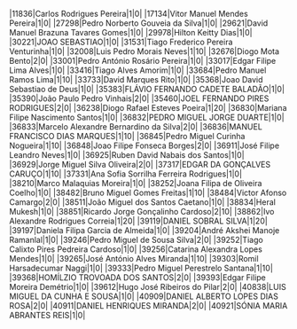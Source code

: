 ﻿|11836|Carlos Rodrigues Pereira|1|0|
|17134|Vitor Manuel Mendes Pereira|1|0|
|27298|Pedro Norberto Gouveia da Silva|1|0|
|29621|David Manuel Brazuna Tavares Gomes|1|0|
|29978|Hilton Keitty Dias|1|0|
|30221|JOAO SEBASTIAO|1|0|
|31531|Tiago Frederico Pereira Venturinha|1|0|
|32008|Luis Pedro Morais Neves|1|10|
|32676|Diogo Mota Bento|2|0|
|33001|Pedro António Rosário Pereira|1|0|
|33017|Edgar Filipe Lima Alves|1|0|
|33416|Tiago Alves Amorim|1|0|
|33684|Pedro Manuel Ramos Lima|1|10|
|33733|David Marques Rito|1|0|
|35368|Joao David Sebastiao de Deus|1|0|
|35383|FLÁVIO FERNANDO CADETE BALADÃO|1|0|
|35390|João Paulo Pedro Vinhais|2|0|
|35460|JOEL FERNANDO PIRES RODRIGUES|2|0|
|36238|Diogo Rafael Esteves Poeira|1|20|
|36830|Mariana Filipe Nascimento Santos|1|0|
|36832|PEDRO MIGUEL JORGE DUARTE|1|0|
|36833|Marcelo Alexandre Bernardino da Silva|2|0|
|36836|MANUEL FRANCISCO DIAS MARQUES|1|10|
|36845|Pedro Miguel Curinha Nogueira|1|10|
|36848|Joao Filipe Fonseca Borges|2|0|
|36911|José Filipe Leandro Neves|1|0|
|36925|Ruben David Nabais dos Santos|1|0|
|36929|Jorge Miguel Silva Oliveira|2|0|
|37317|EDGAR DA GONÇALVES CARUÇO|1|10|
|37331|Ana Sofia Sorrilha Ferreira Rodrigues|1|0|
|38210|Marco Malaquias Moreira|1|0|
|38252|Joana Filipa de Oliveira Coelho|1|0|
|38482|Bruno Miguel Gomes Freitas|1|10|
|38484|Victor Afonso Camargo|2|0|
|38511|João Miguel dos Santos Caetano|1|0|
|38834|Heral Mukesh|1|0|
|38851|Ricardo Jorge Gonçalinho Cardoso|2|10|
|38862|Ivo Alexandre Rodrigues Correia|1|20|
|39119|DANIEL SOBRAL SILVA|1|20|
|39197|Daniela Filipa Garcia de Almeida|1|0|
|39204|André Akshei Manoje Ramanlal|1|0|
|39246|Pedro Miguel de Sousa Silva|2|0|
|39252|Tiago Calixto Pires Pedreira Cardoso|1|0|
|39256|Catarina Alexandra Lopes Mendes|1|0|
|39265|José António Alves Miranda|1|10|
|39303|Romil Harsadecumar Naggi|1|0|
|39333|Pedro Miguel Perestrelo Santana|1|10|
|39368|HOMÍLZIO TROVOADA DOS SANTOS|2|0|
|39393|Edgar Filipe Moreira Demétrio|1|0|
|39612|Hugo José Ribeiros do Pilar|2|0|
|40838|LUIS MIGUEL DA CUNHA E SOUSA|1|0|
|40909|DANIEL ALBERTO LOPES DIAS ROSA|2|0|
|40911|DANIEL HENRIQUES MIRANDA|2|0|
|40921|SÓNIA MARIA ABRANTES REIS|1|0|
